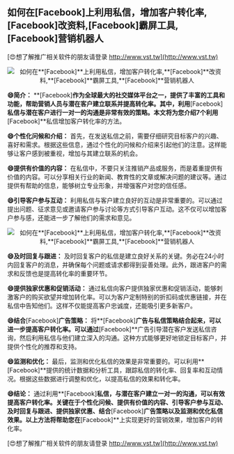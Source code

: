 ## **如何在**[Facebook]**上利用私信，增加客户转化率,**[Facebook]**改资料,**[Facebook]**霸屏工具,**[Facebook]**营销机器人**

[😍想了解推广相关软件的朋友请登录 http://www.vst.tw](http://www.vst.tw)

 <center><img src="https://vst.tw/MP4/tuiguang/png/3.png" alt="如何在**[Facebook]**上利用私信，增加客户转化率,**[Facebook]**改资料,**[Facebook]**霸屏工具,**[Facebook]**营销机器人"></center>

**😄简介：**
**[Facebook]**作为全球最大的社交媒体平台之一，提供了丰富的工具和功能，帮助营销人员与潜在客户建立联系并提高转化率。其中，利用**[Facebook]**私信与潜在客户进行一对一的沟通是非常有效的策略。本文将为您介绍7个利用**[Facebook]**私信增加客户转化率的方法。

**😄个性化问候和介绍：**
首先，在发送私信之前，需要仔细研究目标客户的兴趣、喜好和需求。根据这些信息，通过个性化的问候和介绍来引起他们的注意。这样能够让客户感到被重视，增加与其建立联系的机会。

**😄提供有价值的内容：**
在私信中，不要只关注推销产品或服务，而是着重提供有价值的内容。可以分享相关行业的新闻、教育性的文章或解决问题的建议等。通过提供有帮助的信息，能够树立专业形象，并增强客户对您的信任感。

**😄引导客户参与互动：**
利用私信与客户建立良好的互动是非常重要的。可以通过提出问题、征求意见或邀请客户参与讨论等方式引导客户互动。这不仅可以增加客户参与感，还能进一步了解他们的需求和意见。

 <center><img src="https://vst.tw/MP4/tuiguang/png/1.png" alt="如何在**[Facebook]**上利用私信，增加客户转化率,**[Facebook]**改资料,**[Facebook]**霸屏工具,**[Facebook]**营销机器人"></center>

**😄及时回复与跟进：**
及时回复客户的私信是建立良好关系的关键。务必在24小时内回复客户的消息，并确保每个问题或请求都得到妥善处理。此外，跟进客户的需求和反馈也是提高转化率的重要环节。

**😄提供独家优惠和促销活动：**
通过私信向客户提供独家优惠和促销活动，能够刺激客户的购买欲望并增加转化率。可以为客户定制特别的折扣码或优惠链接，并在私信中告知他们。这样不仅能提高客户忠诚度，还能吸引更多新客户。

**😄结合**[Facebook]**广告策略：**
将**[Facebook]**广告与私信策略结合起来，可以进一步提高客户转化率。可以通过**[Facebook]**广告引导潜在客户发送私信咨询，然后利用私信与他们建立深入的沟通。这种方式能够更好地锁定目标客户，并提供个性化的推荐和支持。

**😄监测和优化：**
最后，监测和优化私信的效果是非常重要的。可以利用**[Facebook]**提供的统计数据和分析工具，跟踪私信的转化率、回复率和互动情况。根据这些数据进行调整和优化，以提高私信的效果和转化率。

**😄结论：**
通过利用**[Facebook]**私信，与潜在客户建立一对一的沟通，可以有效提高客户转化率。关键在于个性化问候、提供有价值的内容、引导客户参与互动、及时回复与跟进、提供独家优惠、结合**[Facebook]**广告策略以及监测和优化私信效果。以上方法将帮助您在**[Facebook]**上实现更好的营销效果，增加客户的转化率。

[😍想了解推广相关软件的朋友请登录 http://www.vst.tw](http://www.vst.tw)



